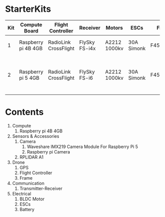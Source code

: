 # StarterKits

| Kit | Compute Board       | Flight Controller     | Receiver      | Motors       | ESCs       | Frame     | Battery     | Camera              | Telemetry | GPS        | Sensors & Components                                      |
| --- | ------------------- | --------------------- | ------------- | ------------ | ---------- | --------- | ----------- | ------------------- | --------- | ---------- | --------------------------------------------------------- |
| 1   | Raspberry pi 4B 4GB | RadioLink CrossFlight | FlySky FS-i4x | A2212 1000kv | 30A Simonk | F450/Q450 | 3S 2200 Mah | Raspberry pi Camera | -         | NEO 7M GPS | Micro‑SD card(32 GB)                                      |
| 2   | Raspberry pi 5 4GB  | RadioLink CrossFlight | FlySky FS-i6  | A2212 1000kv | 30A Simonk | F450/Q450 | 3S 2200 Mah | Raspberry pi Camera | -         | NEO 7M GPS | Micro‑SD card(32 GB)<br><br>Benewake TFMini-S Micro LiDAR |


# Contents
1. Compute
	1. Raspberry pi 4B 4GB
2. Sensors & Accessories
	1. Camera
		1. Waveshare IMX219 Camera Module For Raspberry Pi 5
		2. Raspberry pi Camera
	2. RPLIDAR A1
3. Drone
	1. GPS
	2. Flight Controller
	3. Frame
4. Communication
	1. Transmitter-Receiver
5. Electrical
	1. BLDC Motor
	2. ESCs
	3. Battery
